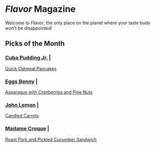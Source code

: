 # _Flavor_ Magazine

Welcome to _Flavor_, the only place on the planet where your taste buds won't be disappointed!



## Picks of the Month

### [Cuba Pudding Jr.](writer/cuba-pudding-jr.md) | 

[Quick Oatmeal Pancakes](recipe/feb/quick-oatmeal-pancakes.md)

### [Eggs Benny](writer/eggs-benny.md) |

[Asparagus with Cranberries and Pine Nuts](recipe/feb/asparagus-with-cranberries-and-pine-nuts.md)

### [John Lemon](writer/john-lemon.md) | 

[Candied Carrots](recipe/feb/candied-carrots.md)

### [Madame Croque](writer/madame-croque.md) | 

[Roast Pork and Pickled Cucumber Sandwich](recipe/feb/roast-pork-sandwich.md)
